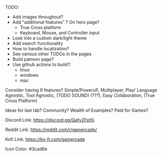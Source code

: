 TODO:
- Add images throughout?
- Add "additional features" ? On hero page?
    - True Cross platform
    - Keyboard, Mouse, and Controller input
- Look into a custom dark/light theme
- Add search functionality
- How to handle localization?
- See various other TODOs in the pages
- Build patreon page?
- Use github actions to build?:
    - linux
    - windows
    - mac


Consider having 9 features?
Simple/Powerufl, Multiplayer, Play!
Language Agnostic, Tool Agnostic, (TODO SOUND)
(???), Easy Collaboration, (True Cross Platform)

Ideas for last tab?
Community?
Wealth of Examples?
Paid for Games?


Discord Link:
https://discord.gg/Qafv2Fpt5j

Reddit Link:
https://reddit.com/r/gamercade/

Kofi Link:
https://ko-fi.com/gamercade

Icon Color:
#3cad6e